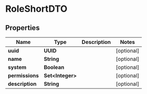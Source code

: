 

# RoleShortDTO


## Properties

| Name | Type | Description | Notes |
|------------ | ------------- | ------------- | -------------|
|**uuid** | **UUID** |  |  [optional] |
|**name** | **String** |  |  [optional] |
|**system** | **Boolean** |  |  [optional] |
|**permissions** | **Set&lt;Integer&gt;** |  |  [optional] |
|**description** | **String** |  |  [optional] |



